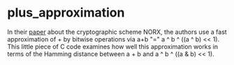 # plus_approximation

In their [paper](https://www.aumasson.jp/data/papers/AJN14a.pdf) about the cryptographic scheme NORX, the authors use a fast approximation of + by bitwise operations via a+b "=" a ^ b ^  ((a ^ b) << 1). This little piece of C code examines how well this approximation works in terms of the Hamming distance between a + b and  a ^ b ^ ((a & b) << 1).
